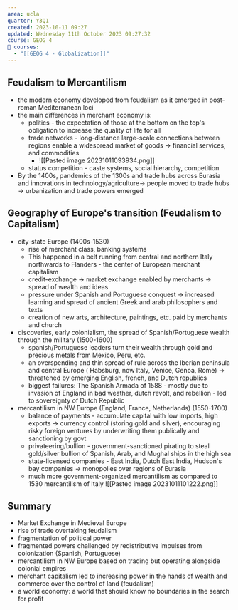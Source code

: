```yaml
---
area: ucla
quarter: Y3Q1
created: 2023-10-11 09:27
updated: Wednesday 11th October 2023 09:27:32
course: GEOG 4
📕 courses:
  - "[[GEOG 4 - Globalization]]"
---
```

## Feudalism to Mercantilism
- the modern economy developed from feudalism as it emerged in post-roman Mediterranean loci
- the main differences in merchant economy is:
	- politics - the expectation of those at the bottom on the top's obligation to increase the quality of life for all
	- trade networks - long-distance large-scale connections between regions enable a widespread market of goods -> financial services, and commodities
		- ![[Pasted image 20231011093934.png]]
	- status competition - caste systems, social hierarchy, competition
- By the 1400s, pandemics of the 1300s and trade hubs across Eurasia and innovations in technology/agriculture-> people moved to trade hubs -> urbanization and trade powers emerged
## Geography of Europe's transition (Feudalism to Capitalism)
- city-state Europe (1400s-1530)
	- rise of merchant class, banking systems
	- This happened in a belt running from central and northern Italy northwards to Flanders - the center of European merchant capitalism
	- credit-exchange -> market exchange enabled by merchants -> spread of wealth and ideas
	- pressure under Spanish and Portuguese conquest -> increased learning and spread of ancient Greek and arab philosophers and texts
	- creation of new arts, architecture, paintings, etc. paid by merchants and church
- discoveries, early colonialism, the spread of Spanish/Portuguese wealth through the military (1500-1600)
	-   spanish/Portuguese leaders turn their wealth through gold and precious metals from Mexico, Peru, etc. 
	- an overspending and thin spread of rule across the Iberian peninsula and central Europe ( Habsburg, now Italy, Venice, Genoa, Rome) -> threatened by emerging English, french, and Dutch republics
	- biggest failures: The Spanish Armada of 1588 - mostly due to invasion of England in bad weather, dutch revolt, and rebellion - led to sovereignty of Dutch Republic
- mercantilism in NW Europe (England, France, Netherlands) (1550-1700)
	- balance of payments - accumulate capital with low imports, high exports -> currency control (storing gold and silver), encouraging risky foreign ventures by underwriting them publically and sanctioning by govt
	- privateering/bullion - government-sanctioned pirating to steal gold/silver bullion of Spanish, Arab, and Mughal ships in the high sea
	- state-licensed companies - East India, Dutch East India, Hudson's bay companies -> monopolies over regions of Eurasia
	- much more government-organized mercantilism as compared to 1530 mercantilism of Italy
![[Pasted image 20231011101222.png]]
## Summary
- Market Exchange in Medieval Europe
- rise of trade overtaking feudalism
- fragmentation of political power
- fragmented powers challenged by redistributive impulses from colonization (Spanish, Portuguese)
- mercantilism in NW Europe based on trading but operating alongside colonial empires
- merchant capitalism led to increasing power in the hands of wealth and commerce over the control of land (feudalism)
- a world economy: a world that should know no boundaries in the search for profit